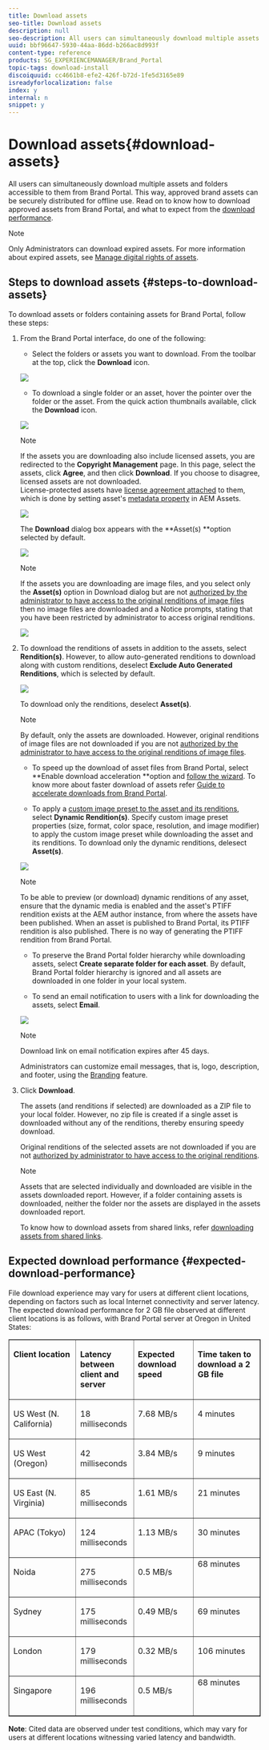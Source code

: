 ```yaml
---
title: Download assets
seo-title: Download assets
description: null
seo-description: All users can simultaneously download multiple assets and folders accessible to them. This way, approved brand assets can be securely distributed for offline use.
uuid: bbf96647-5930-44aa-86dd-b266ac8d993f
content-type: reference
products: SG_EXPERIENCEMANAGER/Brand_Portal
topic-tags: download-install
discoiquuid: cc4661b8-efe2-426f-b72d-1fe5d3165e89
isreadyforlocalization: false
index: y
internal: n
snippet: y
---
```


# Download assets{#download-assets}

All users can simultaneously download multiple assets and folders accessible to them from Brand Portal. This way, approved brand assets can be securely distributed for offline use. Read on to know how to download approved assets from Brand Portal, and what to expect from the [download performance](/brand-portal-download-users.md#main-pars_header).

>[!NOTE]
>
>Only Administrators can download expired assets. For more information about expired assets, see [Manage digital rights of assets](/manage-digital-rights-of-assets.md).

## Steps to download assets {#steps-to-download-assets}

To download assets or folders containing assets for Brand Portal, follow these steps:

1. From the Brand Portal interface, do one of the following:

    * Select the folders or assets you want to download. From the toolbar at the top, click the **Download** icon.

   ![](assets/DownloadAssets.png)

    * To download a single folder or an asset, hover the pointer over the folder or the asset. From the quick action thumbnails available, click the **Download** icon.

   ![](assets/DownloadSingleAsset.png)

   >[!NOTE]
   >
   >If the assets you are downloading also include licensed assets, you are redirected to the **Copyright Management** page. In this page, select the assets, click **Agree**, and then click **Download**. If you choose to disagree, licensed assets are not downloaded.  
   >License-protected assets have [license agreement attached](/content/help/en/experience-manager/6-4/assets/using/drm#main-pars_text) to them, which is done by setting asset's [metadata property](/content/help/en/experience-manager/6-4/assets/using/drm#main-pars_text) in AEM Assets.

   ![](assets/Licensed-Asset-download.png)

   The **Download** dialog box appears with the **Asset(s) **option selected by default.

   ![](assets/Donload-Assets-Dialog.png)

   >[!NOTE]
   >
   >If the assets you are downloading are image files, and you select only the **Asset(s)** option in Download dialog but are not [authorized by the administrator to have access to the original renditions of image files](/brand-portal-adding-users.md#main-pars_procedure_202029708) then no image files are downloaded and a Notice prompts, stating that you have been restricted by administrator to access original renditions.

   ![](assets/RestrictAccess-Note.png)

1. To download the renditions of assets in addition to the assets, select **Rendition(s)**. However, to allow auto-generated renditions to download along with custom renditions, deselect **Exclude Auto Generated Renditions**, which is selected by default.

   ![](assets/Exclude-Auto-Renditions.png)

   To download only the renditions, deselect **Asset(s)**.

   >[!NOTE]
   >
   >By default, only the assets are downloaded. However, original renditions of image files are not downloaded if you are not [authorized by the administrator to have access to the original renditions of image files](/brand-portal-adding-users.md#main-pars_procedure_202029708).

    * To speed up the download of asset files from Brand Portal, select **Enable download acceleration **option and [follow the wizard](/accelerated-download.md#main-pars_header_405749062). To know more about faster download of assets refer [Guide to accelerate downloads from Brand Portal](/accelerated-download.md).

    * To apply a [custom image preset to the asset and its renditions](/brand-portal-image-presets.md#Applyimagepresetswhendownloadingimages), select **Dynamic Rendition(s)**. Specify custom image preset properties (size, format, color space, resolution, and image modifier) to apply the custom image preset while downloading the asset and its renditions. To download only the dynamic renditions, delesect **Asset(s)**.

   ![](assets/Dynamic-Renditions.png)

   >[!NOTE]
   >
   >To be able to preview (or download) dynamic renditions of any asset, ensure that the dynamic media is enabled and the asset's PTIFF rendition exists at the AEM author instance, from where the assets have been published. When an asset is published to Brand Portal, its PTIFF rendition is also published. There is no way of generating the PTIFF rendition from Brand Portal.

    * To preserve the Brand Portal folder hierarchy while downloading assets, select **Create separate folder for each asset**. By default, Brand Portal folder hierarchy is ignored and all assets are downloaded in one folder in your local system.

    * To send an email notification to users with a link for downloading the assets, select **Email**.

   ![](assets/download-link.png)

   >[!NOTE]
   >
   >Download link on email notification expires after 45 days.
   >
   >
   >Administrators can customize email messages, that is, logo, description, and footer, using the [Branding](/brand-portal-branding.md) feature.

1. Click **Download**.

   The assets (and renditions if selected) are downloaded as a ZIP file to your local folder. However, no zip file is created if a single asset is downloaded without any of the renditions, thereby ensuring speedy download.

   Original renditions of the selected assets are not downloaded if you are not [authorized by administrator to have access to the original renditions](/brand-portal-adding-users.md#main-pars_procedure_202029708).

   >[!NOTE]
   >
   >Assets that are selected individually and downloaded are visible in the assets downloaded report. However, if a folder containing assets is downloaded, neither the folder nor the assets are displayed in the assets downloaded report.

   To know how to download assets from shared links, refer [downloading assets from shared links](/brand-portal-link-share.md#main-pars_header_1703469193).

## Expected download performance {#expected-download-performance}

File download experience may vary for users at different client locations, depending on factors such as local Internet connectivity and server latency. The expected download performance for 2 GB file observed at different client locations is as follows, with Brand Portal server at Oregon in United States:

<table border="1" cellpadding="0" cellspacing="0" width="661"> 
 <tbody>
  <tr>
   <td valign="top" width="156"><p><strong>Client location</strong></p> </td> 
   <td valign="top" width="103"><p><strong>Latency between client and server</strong></p> </td> 
   <td valign="top" width="129"><p><strong>Expected download speed</strong></p> </td> 
   <td valign="top" width="156"><p><strong>Time 
      <g class="gr_ gr_71 gr-alert gr_gramm gr_inline_cards gr_disable_anim_appear Grammar multiReplace" data-gr-id="71" id="71">
       taken
      </g> to download a 2 GB file</strong></p> </td> 
  </tr>
  <tr>
   <td valign="top" width="156"><p>US West (N. California)</p> </td> 
   <td valign="top" width="103"><p>18 milliseconds</p> </td> 
   <td valign="top" width="129"><p>7.68 MB/s</p> </td> 
   <td valign="top" width="156"><p>4 minutes</p> </td> 
  </tr>
  <tr>
   <td valign="top" width="156"><p>US West (Oregon)</p> </td> 
   <td valign="top" width="103"><p>42 milliseconds</p> </td> 
   <td valign="top" width="129"><p>3.84 MB/s</p> </td> 
   <td valign="top" width="156"><p>9 minutes</p> </td> 
  </tr>
  <tr>
   <td valign="top" width="156"><p>US East (N. Virginia)</p> </td> 
   <td valign="top" width="103"><p>85 milliseconds</p> </td> 
   <td valign="top" width="129"><p>1.61 MB/s</p> </td> 
   <td valign="top" width="156"><p>21 minutes</p> </td> 
  </tr>
  <tr>
   <td valign="top" width="156"><p>APAC (Tokyo)</p> </td> 
   <td valign="top" width="103"><p>124 milliseconds</p> </td> 
   <td valign="top" width="129"><p>1.13 MB/s</p> </td> 
   <td valign="top" width="156"><p>30 minutes</p> </td> 
  </tr>
  <tr>
   <td valign="top" width="156"><p>Noida</p> </td> 
   <td valign="top" width="103"><p>275 milliseconds</p> </td> 
   <td valign="top" width="129"><p>0.5 MB/s</p> </td> 
   <td valign="top" width="156">68 minutes</td> 
  </tr>
  <tr>
   <td valign="top" width="156"><p>Sydney</p> </td> 
   <td valign="top" width="103"><p>175 milliseconds</p> </td> 
   <td valign="top" width="129"><p>0.49 MB/s</p> </td> 
   <td valign="top" width="156"><p>69 minutes</p> </td> 
  </tr>
  <tr>
   <td valign="top" width="156"><p>London</p> </td> 
   <td valign="top" width="103"><p>179 milliseconds</p> </td> 
   <td valign="top" width="129"><p>0.32 MB/s</p> </td> 
   <td valign="top" width="156"><p>106 minutes</p> </td> 
  </tr>
  <tr>
   <td valign="top" width="156"><p>Singapore</p> </td> 
   <td valign="top" width="103"><p>196 milliseconds</p> </td> 
   <td valign="top" width="129"><p>0.5 MB/s<br /> </p> </td> 
   <td valign="top" width="156">68 minutes</td> 
  </tr>
 </tbody>
</table>

**Note**: Cited data are observed under test conditions, which may vary for users at different locations witnessing varied latency and bandwidth.
